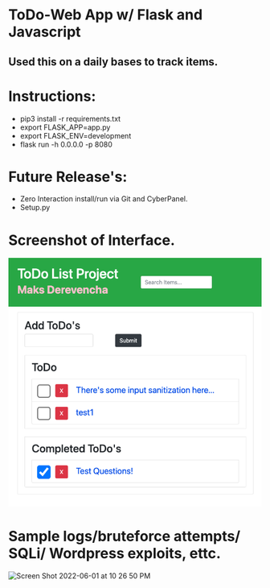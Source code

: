 # ToDo-Web App w/ Flask and Javascript 

## Used this on a daily bases to track items. 
 
# Instructions: 
- pip3 install -r requirements.txt
- export FLASK_APP=app.py
- export FLASK_ENV=development
- flask run -h 0.0.0.0 -p 8080

# Future Release's:
- Zero Interaction install/run via Git and CyberPanel. 
- Setup.py

# Screenshot of Interface. 

![ScreenShot of Web app](ToDo-Web-App.png)

# Sample logs/bruteforce attempts/ SQLi/ Wordpress exploits, ettc. 

![Screen Shot 2022-06-01 at 10 26 50 PM](https://user-images.githubusercontent.com/38732378/171537550-3f8cfe60-0337-4f02-8533-b3547c654c9e.png)
